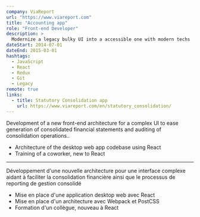 ```yaml
---
company: ViaReport
url: "https://www.viareport.com"
title: "Accounting app"
role: "Front-end Developer"
description: >
  Modernize a legacy bulky UI into a accessible one with modern techs
dateStart: 2014-07-01
dateEnd: 2015-03-01
hashtags:
  - JavaScript
  - React
  - Redux
  - Git
  - Legacy
remote: true
links:
  - title: Statutory Consolidation app
    url: https://www.viareport.com/en/statutory_consolidation/
---
```


Development of a new front-end architecture for a complex UI to ease generation
of consolidated financial statements and auditing of consolidation operations..

- Architecture of the desktop web app codebase using React
- Training of a coworker, new to React

---

Développement d'une nouvelle architecture pour une interface complexe aidant à
faciliter la consolidation financière ainsi que le processus de reporting de
gestion consolidé

- Mise en place d'une application desktop web avec React
- Mise en place d'un architecture avec Webpack et PostCSS
- Formation d'un collègue, nouveau à React
